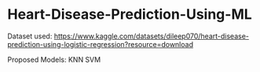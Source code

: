 # Heart-Disease-Prediction-Using-ML

Dataset used:
https://www.kaggle.com/datasets/dileep070/heart-disease-prediction-using-logistic-regression?resource=download

Proposed Models:
   KNN
   SVM

